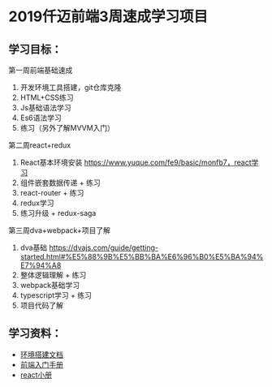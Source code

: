 # 2019仟迈前端3周速成学习项目

## 学习目标：

第一周前端基础速成
1. 开发环境工具搭建，git仓库克隆
2. HTML+CSS练习
3. Js基础语法学习
4. Es6语法学习
5. 练习（另外了解MVVM入门）

第二周react+redux
1. React基本环境安装 https://www.yuque.com/fe9/basic/monfb7，react学习
2. 组件嵌套数据传递 + 练习
3. react-router + 练习
4. redux学习
5. 练习升级 + redux-saga

第三周dva+webpack+项目了解
1. dva基础 https://dvajs.com/guide/getting-started.html#%E5%88%9B%E5%BB%BA%E6%96%B0%E5%BA%94%E7%94%A8
2. 整体逻辑理解 + 练习
3. webpack基础学习
4. typescript学习 + 练习
5. 项目代码了解

## 学习资料：
* [环境搭建文档](https://www.yuque.com/dbqn45/mqz8yl/uinrdv)
* [前端入门手册](https://www.yuque.com/fe9/basic/typescript-0)
* [react小册](http://huziketang.mangojuice.top/books/react/)

